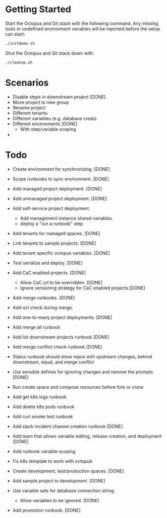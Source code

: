 # Getting Started

Start the Octopus and Git stack with the following command. Any missing tools or undefined environment variables will
be reported before the setup can start:

```bash
./initdemo.sh
```

Shut the Octopus and Git stack down with:

```bash
./cleanup.sh
```

# Scenarios
* Disable steps in downstream project [DONE]
* Move project to new group
* Rename project
* Different tenants
* Different variables (e.g. database creds)
* Different environments [DONE]
  * With step/variable scoping
* 

# Todo

* Create environment for synchronizing. [DONE]
* Scope runbooks to sync environment. [DONE]
* Add managed project deployment. [DONE]
* Add unmanaged project deployment. [DONE]
* Add self-service project deployment.
  * Add management instance shared variables.
  * deploy a "run a runbook" step
* Add tenants for managed spaces. [DONE]
* Link tenants to sample projects. [DONE]
* Add tenant specific octopus variables. [DONE]
* Test serialize and deploy. [DONE]
* Add CaC enabled projects. [DONE]
  * Allow CaC url to be overridden. [DONE]
  * Ignore versioning strategy for CaC enabled projects.[DONE]
* Add merge runbooks. [DONE]
* Add ocl check during merge.
* Add one-to-many project deployments. [DONE]
* Add merge all runbook
* Add list downstream projects runbook [DONE]
* Add merge conflict check runbook [DONE]
* Status runbook should show repos with upstream changes, behind downstream, equal, and merge conflict
* Use sensible defines for ignoring changes and remove the prompts [DONE]
* Run create space and compose resources before fork or clone
* Add get k8s logs runbook
* Add delete k8s pods runbook
* Add curl smoke test runbook
* Add slack incident channel creation runbook [DONE]
* Add team that allows variable editing, release creation, and deployment [DONE]
* Add runbook variable scoping
* Fix k8s template to work with octopub

* Create development, test/production spaces. [DONE]
* Add sample project to development. [DONE]
* Use variable sets for database connection string.
  * Allow variables to be ignored. [DONE]
* Add promotion runbook. [DONE]